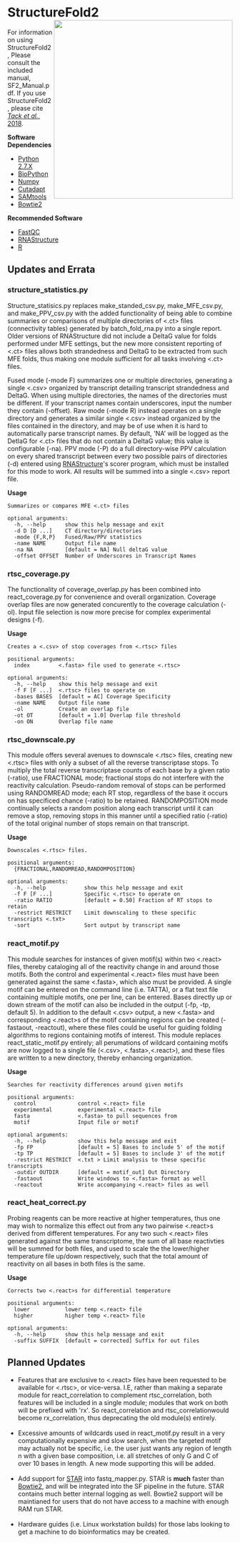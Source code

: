 # StructureFold2 <img src='assets/sf2_logo.png' align='right' width='400px' />

For information on using StructureFold2, Please consult the included manual, SF2_Manual.pdf.
If you use StructureFold2, please cite [_Tack et al._, 2018](https://www.sciencedirect.com/science/article/pii/S1046202317303535).


**Software Dependencies**
+ [Python 2.7.X](https://www.python.org/)
+ [BioPython](https://biopython.org/)
+ [Numpy](https://numpy.org/)
+ [Cutadapt](https://cutadapt.readthedocs.io/en/stable/)
+ [SAMtools](http://samtools.sourceforge.net/)
+ [Bowtie2](http://bowtie-bio.sourceforge.net/bowtie2/index.shtml)

**Recommended Software**
+ [FastQC](https://www.bioinformatics.babraham.ac.uk/projects/fastqc/)
+ [RNAStructure](https://rna.urmc.rochester.edu/RNAstructure.html)
+ [R](https://www.r-project.org/)

## Updates and Errata

### structure_statistics.py
Structure_statisics.py replaces make_standed_csv.py, make_MFE_csv.py, and make_PPV_csv.py with the added
functionality of being able to combine summaries or comparisons of multiple directories of <.ct> files 
(connectivity tables) generated by batch_fold_rna.py into a single report. 
Older versions of RNAStructure did not include a DeltaG value for folds performed under MFE settings, 
but the new more consistent reporting of <.ct> files allows both strandedness and DeltaG to be extracted from such 
MFE folds, thus making one module sufficient for all tasks involving <.ct> files. 

Fused mode (-mode F) summarizes one or multiple directories, generating a single <.csv> organized by 
transcript detailing transcript strandedness and DeltaG. When using multiple directories, the names of the directories 
must be different. If your transcript names contain underscores, input the number they contain (-offset). 
Raw mode (-mode R) instead operates on a single directory and generates a similar single <.csv> instead organized by 
the files contained in the directory, and may be of use when it is hard to automatically parse transcript names. 
By default, 'NA' will be logged as the DetlaG for <.ct> files that do not contain a DeltaG value; this value is 
configurable (-na). PPV mode (-P) do a full directory-wise PPV calculation on every shared transcript between every 
two possible pairs of directories (-d) entered using [RNAStructure](https://rna.urmc.rochester.edu/RNAstructure.html)'s 
scorer program, which must be installed for this mode to work. All results will be summed into a single <.csv> report file. 

**Usage**
```
Summarizes or compares MFE <.ct> files

optional arguments:
  -h, --help      show this help message and exit
  -d D [D ...]    CT directory/directories
  -mode {F,R,P}   Fused/Raw/PPV statistics
  -name NAME      Output file name
  -na NA          [default = NA] Null deltaG value
  -offset OFFSET  Number of Underscores in Transcript Names
```

### rtsc_coverage.py
The functionality of coverage_overlap.py has been combined into react_coverage.py for convenience and
overall organization. Coverage overlap files are now generated concurently to the coverage calculation (-ol). 
Input file selection is now more precise for complex experimental designs (-f).

**Usage**
```
Creates a <.csv> of stop coverages from <.rtsc> files

positional arguments:
  index         <.fasta> file used to generate <.rtsc>

optional arguments:
  -h, --help    show this help message and exit
  -f F [F ...]  <.rtsc> files to operate on
  -bases BASES  [default = AC] Coverage Specificity
  -name NAME    Output file name
  -ol           Create an overlap file
  -ot OT        [default = 1.0] Overlap file threshold
  -on ON        Overlap file name
```

### rtsc_downscale.py
This module offers several avenues to downscale <.rtsc> files, creating
new <.rtsc> files with only a subset of all the reverse transcriptase stops. To
multiply the total reverse transcriptase counts of each base by a given ratio (-ratio), 
use FRACTIONAL mode; fractional stops do not interfere with the reactivity calculation.
Pseudo-random removal of stops can be performed using RANDOMREAD mode; each RT stop, regardless
of the base it occurs on has specificed chance (-ratio) to be retained. RANDOMPOSITION mode
continually selects a random position along each transcript until it can remove a stop, 
removing stops in this manner until a specified ratio (-ratio) of the total original 
number of stops remain on that transcript.

**Usage**
```
Downscales <.rtsc> files.

positional arguments:
  {FRACTIONAL,RANDOMREAD,RANDOMPOSITION}

optional arguments:
  -h, --help            show this help message and exit
  -f F [F ...]          Specific <.rtsc> to operate on
  -ratio RATIO          [default = 0.50] Fraction of RT stops to retain
  -restrict RESTRICT    Limit downscaling to these specific transcripts <.txt>
  -sort                 Sort output by transcript name
```

### react_motif.py
This module searches for instances of given motif(s) within two <.react> files,
thereby cataloging all of the reactivity change in and around those motifs. Both the 
control and experimental <.react> files must have been generated against the same <.fasta>, 
which also must be provided. A single motif can be entered on the command line (i.e. TATTA),
or a flat text file containing multiple motifs, one per line, can be entered. Bases directly
up or down stream of the motif can also be included in the output (-fp, -tp, default 5). 
In addition to the default <.csv> output, a new <.fasta> and corresponding <.react>s of the 
motif containing regions can be created (-fastaout, -reactout), where these files could be 
useful for guiding folding algorithms to regions containing motifs of interest. This module 
replaces react_static_motif.py entirely; all perumations of wildcard containing motifs
are now logged to a single file (<.csv>, <.fasta>,<.react>), and these files are written to 
a new directory, thereby enhancing organization.

**Usage**
```
Searches for reactivity differences around given motifs

positional arguments:
  control             control <.react> file
  experimental        experimental <.react> file
  fasta               <.fasta> to pull sequences from
  motif               Input file or motif

optional arguments:
  -h, --help          show this help message and exit
  -fp FP              [default = 5] Bases to include 5' of the motif
  -tp TP              [default = 5] Bases to include 3' of the motif
  -restrict RESTRICT  <.txt > Limit analysis to these specific transcripts
  -outdir OUTDIR      [default = motif_out] Out Directory
  -fastaout           Write windows to <.fasta> format as well
  -reactout           Write accompanying <.react> files as well
```

### react_heat_correct.py
Probing reagents can be more reactive at higher temperatures, thus one may wish to 
normalize this effect out from any two pairwise <.react>s derived from different temperatures. 
For any two such <.react> files generated against the same transcriptome, the sum of all base 
reactivties will be summed for both files, and used to scale the the lower/higher temperature file
up/down respectively, such that the total amount of reactivity on all bases in both files is the same. 

**Usage**
```
Corrects two <.react>s for differential temperature

positional arguments:
  lower           lower temp <.react> file
  higher          higher temp <.react> file

optional arguments:
  -h, --help      show this help message and exit
  -suffix SUFFIX  [default = corrected] Suffix for out files
```

## Planned Updates
* Features that are exclusive to <.react> files have been requested to be available for <.rtsc>,
or vice-versa. I.E, rather than making a separate module for react_correlation to complement rtsc_correlation,
both features will be included in a single module; modules that work on both will be prefixed with 'rx'. 
So react_correlation and rtsc_correlationwould become rx_correlation, thus 
deprecating the old module(s) entirely.<br><br>
* Excessive amounts of wildcards used in react_motif.py result in a very
computationally expensive and slow search, when the targeted motif may actually not be
specific, i.e. the user just wants any region of length n with a given base composition,
i.e. all stretches of only G and C of over 10 bases in length. 
A new mode supporting this will be added.<br><br>
* Add support for [STAR](https://github.com/alexdobin/STAR) into fastq_mapper.py. STAR is **much** faster than 
[Bowtie2](http://bowtie-bio.sourceforge.net/bowtie2/index.shtml), and will be integrated
into the SF pipeline in the future. STAR contains much better internal logging as well. 
Bowtie2 support will be maintianed for users that do not have access to a machine
with enough RAM run STAR.<br><br>
* Hardware guides (i.e. Linux workstation builds) for those labs
looking to get a machine to do bioinformatics may be created.

